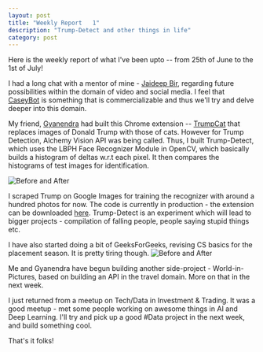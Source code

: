 ```yaml
---
layout: post
title: "Weekly Report   1"
description: "Trump-Detect and other things in life"
category: post
---
```


Here is the weekly report of what I've been upto -- from 25th of June to the 1st of July!

I had a long chat with a mentor of mine - [Jaideep Bir](https://www.facebook.com/jaideepbir), regarding future possibilities within the domain of video and social media. I feel that [CaseyBot](https://github.com/shubh24/casey-compile) is something that is commercializable and thus we'll try and delve deeper into this domain.

My friend, [Gyanendra](https://github.com/h4ck3rk3y/) had built this Chrome extension -- [TrumpCat](https://gyani.net/blog/trump-cat/) that replaces images of Donald Trump with those of cats. However for Trump Detection, Alchemy Vision API was being called. Thus, I built Trump-Detect, which uses the LBPH Face Recognizer Module in OpenCV, which basically builds a histogram of deltas w.r.t each pixel. It then compares the histograms of test images for identification.

![Before and After]({{site.baseurl}}/images/before-after.jpg)

 I scraped Trump on Google Images for training the recognizer with around a hundred photos for now. The code is currently in production - the extension can be downloaded [here](https://chrome.google.com/webstore/detail/trumpcat/hfajcdnolhbfcbcfkjkppgjlmfidpnnd). Trump-Detect is an experiment which will lead to bigger projects - compilation of falling people, people saying stupid things etc.   

I have also started doing a bit of GeeksForGeeks, revising CS basics for the placement season. It is pretty tiring though. 
![Before and After]({{site.baseurl}}/images/gfg.jpg)

Me and Gyanendra have begun building another side-project - World-in-Pictures, based on building an API in the travel domain. More on that in the next week. 

I just returned from a meetup on Tech/Data in Investment & Trading. It was a good meetup - met some people working on awesome things in AI and Deep Learning. I'll try and pick up a good #Data project in the next week, and build something cool.

That's it folks!    